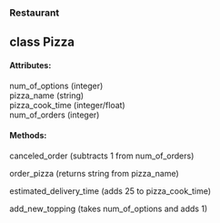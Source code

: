 ### Restaurant
## class Pizza

#### Attributes:

num_of_options (integer)\
pizza_name (string)\
pizza_cook_time (integer/float)\
num_of_orders (integer)


#### Methods:

canceled_order (subtracts 1 from num_of_orders)

order_pizza (returns string from pizza_name)

estimated_delivery_time (adds 25 to pizza_cook_time)

add_new_topping (takes num_of_options and adds 1)
